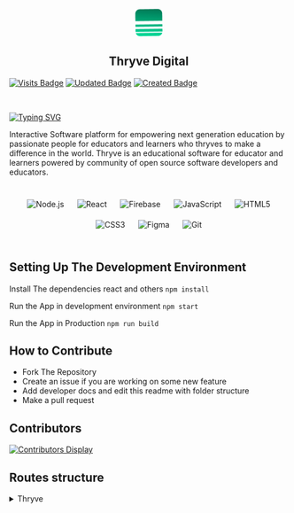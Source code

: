 <p align="center">
 <img width="50" height="50" src="/public/logo1.png">
</p>

<h2 align="center">Thryve Digital</h2>

[![Visits Badge](https://badges.pufler.dev/visits/KUNWAR-DIVYANSHU/Thryve)](https://thryve-digital.herokuapp.com/)
[![Updated Badge](https://badges.pufler.dev/updated/KUNWAR-DIVYANSHU/Thryve)](https://thryve-digital.herokuapp.com/)
[![Created Badge](https://badges.pufler.dev/created/KUNWAR-DIVYANSHU/Thryve)](https://thryve-digital.herokuapp.com/)



<br/>

[![Typing SVG](https://readme-typing-svg.herokuapp.com?color=55F700&center=true&lines=Welcome+To+Thryve+Digital)](https://thryve-digital.herokuapp.com/)

Interactive Software platform for empowering next generation education by passionate people for educators and learners who thryves to make a difference in the world. Thryve is an educational software for educator and learners powered by community of open source software developers and educators. 

<br/>

<div align="center">  
<img style="margin: 10px" src="https://profilinator.rishav.dev/skills-assets/nodejs-original-wordmark.svg" alt="Node.js" height="50" />  
<img style="margin: 10px" src="https://profilinator.rishav.dev/skills-assets/react-original-wordmark.svg" alt="React" height="50" /> 
<img style="margin: 10px" src="https://profilinator.rishav.dev/skills-assets/firebase.png" alt="Firebase" height="50" />  
<img style="margin: 10px" src="https://profilinator.rishav.dev/skills-assets/javascript-original.svg" alt="JavaScript" height="50" />  
<img style="margin: 10px" src="https://profilinator.rishav.dev/skills-assets/html5-original-wordmark.svg" alt="HTML5" height="50" />  
<img style="margin: 10px" src="https://profilinator.rishav.dev/skills-assets/css3-original-wordmark.svg" alt="CSS3" height="50" />  
<img style="margin: 10px" src="https://profilinator.rishav.dev/skills-assets/figma-icon.svg" alt="Figma" height="50" />  
<img style="margin: 10px" src="https://profilinator.rishav.dev/skills-assets/git-scm-icon.svg" alt="Git" height="50" />  
</div>

<br clear="left"/>




## **Setting Up The Development Environment**

Install The dependencies react and others `npm install`

Run the App in development environment `npm start`

Run the App in Production `npm run build`

## **How to Contribute**
- Fork The Repository 
- Create an issue if you are working on some new feature
- Add developer docs and edit this readme with folder structure
- Make a pull request

## **Contributors**

[![Contributors Display](https://badges.pufler.dev/contributors/KUNWAR-DIVYANSHU/Thryve?size=50&padding=5&bots=true)](https://thryve-digital.herokuapp.com/)

## **Routes structure**

<details><summary>Thryve</summary>
 
1. [Home](https://github.com/KUNWAR-DIVYANSHU/Thryve/blob/master/%5Csrc%5Celements%5CHome%5CHome.js)

<details>
<summary>
 2. [Authenticate](https://github.com/KUNWAR-DIVYANSHU/Thryve/blob/master/%5Csrc%5Celements%5CAuthenticate.js)
</summary>
 
- [login](https://github.com/KUNWAR-DIVYANSHU/Thryve/blob/master/%5Csrc%5Celements%5CAuthenticate%5CLogin%5CLogin.js)
- [register](https://github.com/KUNWAR-DIVYANSHU/Thryve/blob/master/%5Csrc%5Celements%5CAuthenticate%5CRegister%5CRegister.js)
- [forgetpass](https://github.com/KUNWAR-DIVYANSHU/Thryve/blob/master/%5Csrc%5Celements%5CAuthenticate%5CForgetpass%5CForgetpass.js)
 
 </details>
 
3. [Dashboard](https://github.com/KUNWAR-DIVYANSHU/Thryve/blob/master/%5Csrc%5Celements%5CDashboard%5CDashboard.js)
 
4. [Docs](https://github.com/KUNWAR-DIVYANSHU/Thryve/blob/master/%5Csrc%5Celements%5CDocs%5CDocs.js)
 
</details>
